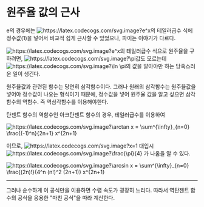 # 원주율 값의 근사

e의 경우에는 <img src="https://latex.codecogs.com/svg.image?e^x" title="https://latex.codecogs.com/svg.image?e^x" />의 테일러급수 식에 정수값(1)을 넣어서 비교적 쉽게 근사할 수 있었으나, 파이는 이야기가 다르다.

<img src="https://latex.codecogs.com/svg.image?e^x" title="https://latex.codecogs.com/svg.image?e^x" />의 테일러급수 식으로 원주율을 구하려면, <img src="https://latex.codecogs.com/svg.image?\pi" title="https://latex.codecogs.com/svg.image?\pi" />값도 모르는데 <img src="https://latex.codecogs.com/svg.image?\ln&space;\pi" title="https://latex.codecogs.com/svg.image?\ln \pi" />의 값을 알아야만 하는 당혹스러운 일이 생긴다.

원주율값과 관련된 함수는 당연히 삼각함수이다. 그러나 원래의 삼각함수는 원주율값을 넣어야 정수값이 나오는 형식이기 때문에, 정수값을 넣어 원주율 값을 알고 싶으면 삼각함수의 역함수. 즉 역삼각함수를 이용해야한다.

탄젠트 함수의 역함수인 아크탄젠트 함수의 경우, 테일러급수를 이용하여

<img src="https://latex.codecogs.com/svg.image?\arctan&space;x&space;=&space;\sum^{\infty}_{n=0}&space;\frac{(-1)^n}{2n&plus;1}&space;x^{2n&plus;1}" title="https://latex.codecogs.com/svg.image?\arctan x = \sum^{\infty}_{n=0} \frac{(-1)^n}{2n+1} x^{2n+1}" />

이므로, <img src="https://latex.codecogs.com/svg.image?x=1" title="https://latex.codecogs.com/svg.image?x=1" /> 대입시 <img src="https://latex.codecogs.com/svg.image?\frac{\pi}{4}" title="https://latex.codecogs.com/svg.image?\frac{\pi}{4}" /> 가 나옴을 알 수 있다.

<img src="https://latex.codecogs.com/svg.image?\arcsin&space;x&space;=&space;\sum^{\infty}_{n=0}&space;\frac{(2n)!}{4^n&space;(n!)^2&space;(2n&plus;1)}&space;x^{2n&plus;1}" title="https://latex.codecogs.com/svg.image?\arcsin x = \sum^{\infty}_{n=0} \frac{(2n)!}{4^n (n!)^2 (2n+1)} x^{2n+1}" />

---

그러나 순수하게 이 공식만을 이용하면 수렴 속도가 굉장히 느리다. 따라서 역탄젠트 함수의 공식을 응용한 "마친 공식"을 따라 계산한다.
